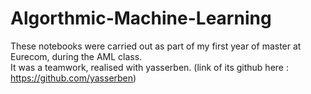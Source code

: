 # Algorthmic-Machine-Learning
These notebooks were carried out as part of my first year of master at Eurecom, during the AML class.  
It was a teamwork, realised with yasserben. (link of its github here : https://github.com/yasserben)
